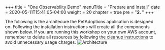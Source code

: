 +++
title = "One Observability Demo"
menuTitle = "Prepare and Install"
date = 2020-05-11T15:41:05-04:00
weight = 20
chapter = true
pre = "<b>2. </b>"
+++

The following is the architecure the PetAdoptions application is designed on. Following the installation instructions will create all the components shown below. If you are running this workshop on your own AWS account, remember to delete all resources by following [the cleanup instructions](/en/_cleanup.html) to avoid unnecessary usage charges.
![Architecture](/images/arch/PetAdoptions_architecture.png)

